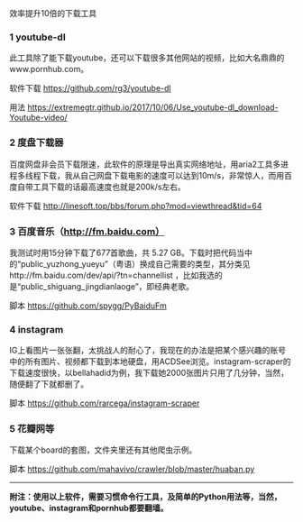 效率提升10倍的下载工具

### 1 youtube-dl

此工具除了能下载youtube，还可以下载很多其他网站的视频，比如大名鼎鼎的www.pornhub.com。

软件下载 https://github.com/rg3/youtube-dl

用法 https://extremegtr.github.io/2017/10/06/Use_youtube-dl_download-Youtube-video/


### 2 度盘下载器

百度网盘非会员下载限速，此软件的原理是导出真实网络地址，用aria2工具多进程多线程下载，我从自己网盘下载电影的速度可以达到10m/s，非常惊人，而用百度自带工具下载的话最高速度也就是200k/s左右。

软件下载 http://linesoft.top/bbs/forum.php?mod=viewthread&tid=64


### 3 百度音乐（http://fm.baidu.com）

我测试时用15分钟下载了677首歌曲，共 5.27 GB。下载时把代码当中的“public_yuzhong_yueyu”（粤语）换成自己需要的类型，其分类见http://fm.baidu.com/dev/api/?tn=channellist ，比如我选的是“public_shiguang_jingdianlaoge”，即经典老歌。

脚本 https://github.com/spygg/PyBaiduFm


### 4 instagram

IG上看图片一张张翻，太挑战人的耐心了，我现在的办法是把某个感兴趣的账号中的所有图片、视频都下载到本地硬盘，用ACDSee浏览。instagram-scraper的下载速度很快，以bellahadid为例，我下载她2000张图片只用了几分钟，当然，随便翻了下就都删了。

脚本 https://github.com/rarcega/instagram-scraper


### 5 花瓣网等

下载某个board的套图，文件夹里还有其他爬虫示例。

脚本 https://github.com/mahavivo/crawler/blob/master/huaban.py

* * *

**附注：使用以上软件，需要习惯命令行工具，及简单的Python用法等，当然，youtube、instagram和pornhub都要翻墙。**
